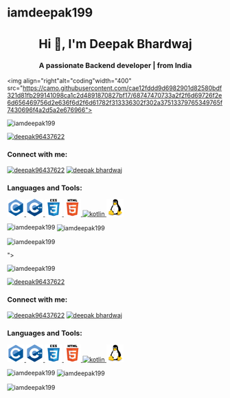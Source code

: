 # iamdeepak199
 
<h1 align="center">Hi 👋, I'm Deepak Bhardwaj</h1>
<h3 align="center">A passionate Backend developer | from India</h3>

<img align="right"alt="coding"width="400" src="https://camo.githubusercontent.com/cae12fddd9d6982901d82580bdf321d81fb299141098ca1c2d4891870827bf17/68747470733a2f2f6d69726f2e6d656469756d2e636f6d2f6d61782f313336302f302a37513379765349765f7430696f4a2d5a2e676966">

<p align="left"> <img src="https://komarev.com/ghpvc/?username=iamdeepak199&label=Profile%20views&color=0e75b6&style=flat" alt="iamdeepak199" /> </p>

<p align="left"> <a href="https://twitter.com/deepak96437622" target="blank"><img src="https://img.shields.io/twitter/follow/deepak96437622?logo=twitter&style=for-the-badge" alt="deepak96437622" /></a> </p>

<h3 align="left">Connect with me:</h3>
<p align="left">
<a href="https://twitter.com/deepak96437622" target="blank"><img align="center" src="https://raw.githubusercontent.com/rahuldkjain/github-profile-readme-generator/master/src/images/icons/Social/twitter.svg" alt="deepak96437622" height="30" width="40" /></a>
<a href="https://linkedin.com/in/deepak bhardwaj" target="blank"><img align="center" src="https://raw.githubusercontent.com/rahuldkjain/github-profile-readme-generator/master/src/images/icons/Social/linked-in-alt.svg" alt="deepak bhardwaj" height="30" width="40" /></a>
</p>

<h3 align="left">Languages and Tools:</h3>
<p align="left"> <a href="https://www.cprogramming.com/" target="_blank" rel="noreferrer"> <img src="https://raw.githubusercontent.com/devicons/devicon/master/icons/c/c-original.svg" alt="c" width="40" height="40"/> </a> <a href="https://www.w3schools.com/cpp/" target="_blank" rel="noreferrer"> <img src="https://raw.githubusercontent.com/devicons/devicon/master/icons/cplusplus/cplusplus-original.svg" alt="cplusplus" width="40" height="40"/> </a> <a href="https://www.w3schools.com/css/" target="_blank" rel="noreferrer"> <img src="https://raw.githubusercontent.com/devicons/devicon/master/icons/css3/css3-original-wordmark.svg" alt="css3" width="40" height="40"/> </a> <a href="https://www.w3.org/html/" target="_blank" rel="noreferrer"> <img src="https://raw.githubusercontent.com/devicons/devicon/master/icons/html5/html5-original-wordmark.svg" alt="html5" width="40" height="40"/> </a> <a href="https://kotlinlang.org" target="_blank" rel="noreferrer"> <img src="https://www.vectorlogo.zone/logos/kotlinlang/kotlinlang-icon.svg" alt="kotlin" width="40" height="40"/> </a> <a href="https://www.linux.org/" target="_blank" rel="noreferrer"> <img src="https://raw.githubusercontent.com/devicons/devicon/master/icons/linux/linux-original.svg" alt="linux" width="40" height="40"/> </a> </p>

<p><img align="left" src="https://github-readme-stats.vercel.app/api/top-langs?username=iamdeepak199&show_icons=true&locale=en&layout=compact" alt="iamdeepak199" /></p>

<p>&nbsp;<img align="center" src="https://github-readme-stats.vercel.app/api?username=iamdeepak199&show_icons=true&locale=en" alt="iamdeepak199" /></p>

<p><img align="center" src="https://github-readme-streak-stats.herokuapp.com/?user=iamdeepak199&" alt="iamdeepak199" /></p>">

<p align="left"> <img src="https://komarev.com/ghpvc/?username=iamdeepak199&label=Profile%20views&color=0e75b6&style=flat" alt="iamdeepak199" /> </p>

<p align="left"> <a href="https://twitter.com/deepak96437622" target="blank"><img src="https://img.shields.io/twitter/follow/deepak96437622?logo=twitter&style=for-the-badge" alt="deepak96437622" /></a> </p>

<h3 align="left">Connect with me:</h3>
<p align="left">
<a href="https://twitter.com/deepak96437622" target="blank"><img align="center" src="https://raw.githubusercontent.com/rahuldkjain/github-profile-readme-generator/master/src/images/icons/Social/twitter.svg" alt="deepak96437622" height="30" width="40" /></a>
<a href="https://linkedin.com/in/deepak bhardwaj" target="blank"><img align="center" src="https://raw.githubusercontent.com/rahuldkjain/github-profile-readme-generator/master/src/images/icons/Social/linked-in-alt.svg" alt="deepak bhardwaj" height="30" width="40" /></a>
</p>

<h3 align="left">Languages and Tools:</h3>
<p align="left"> <a href="https://www.cprogramming.com/" target="_blank" rel="noreferrer"> <img src="https://raw.githubusercontent.com/devicons/devicon/master/icons/c/c-original.svg" alt="c" width="40" height="40"/> </a> <a href="https://www.w3schools.com/cpp/" target="_blank" rel="noreferrer"> <img src="https://raw.githubusercontent.com/devicons/devicon/master/icons/cplusplus/cplusplus-original.svg" alt="cplusplus" width="40" height="40"/> </a> <a href="https://www.w3schools.com/css/" target="_blank" rel="noreferrer"> <img src="https://raw.githubusercontent.com/devicons/devicon/master/icons/css3/css3-original-wordmark.svg" alt="css3" width="40" height="40"/> </a> <a href="https://www.w3.org/html/" target="_blank" rel="noreferrer"> <img src="https://raw.githubusercontent.com/devicons/devicon/master/icons/html5/html5-original-wordmark.svg" alt="html5" width="40" height="40"/> </a> <a href="https://kotlinlang.org" target="_blank" rel="noreferrer"> <img src="https://www.vectorlogo.zone/logos/kotlinlang/kotlinlang-icon.svg" alt="kotlin" width="40" height="40"/> </a> <a href="https://www.linux.org/" target="_blank" rel="noreferrer"> <img src="https://raw.githubusercontent.com/devicons/devicon/master/icons/linux/linux-original.svg" alt="linux" width="40" height="40"/> </a> </p>

<p><img align="left" src="https://github-readme-stats.vercel.app/api/top-langs?username=iamdeepak199&show_icons=true&locale=en&layout=compact" alt="iamdeepak199" /></p>

<p>&nbsp;<img align="center" src="https://github-readme-stats.vercel.app/api?username=iamdeepak199&show_icons=true&locale=en" alt="iamdeepak199" /></p>

<p><img align="center" src="https://github-readme-streak-stats.herokuapp.com/?user=iamdeepak199&" alt="iamdeepak199" /></p>
